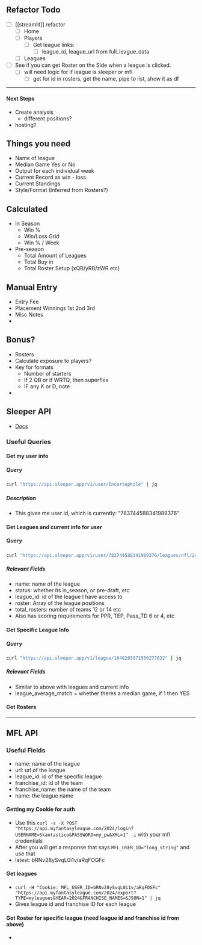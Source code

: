 
## Refactor Todo
- [ ] [[streamlit]] refactor
	- [ ] Home
	- [ ] Players
		- [ ] Get league links:
			- [ ] league_id, league_url from full_league_data
	- [ ] Leagues
- [ ] See if you can get Roster on the Side when a league is clicked.
	- [ ] will need logic for if league is sleeper or mfl
		- [ ] get for id in rosters, get the name, pipe to list, show it as df
---
#### Next Steps
- Create analysis
	- different positions?
- hosting? 

## Things you need
- Name of league
- Median Game Yes or No
- Output for each individual week
- Current Record as win - loss
- Current Standings
- Style/Format (Inferred from Rosters?)

## Calculated
- In Season
	- Win %
	- Win/Loss Grid
	- Win % / Week
- Pre-season
	- Total Amount of Leagues
	- Total Buy in
	- Total Roster Setup (xQB/yRB/zWR etc)


## Manual Entry
- Entry Fee
- Placement Winnings 1st 2nd 3rd 
- Misc Notes
- 

## Bonus?
- Rosters
- Calculate exposure to players?
- Key for formats
	- Number of starters
	- If 2 QB or if WRTQ, then superflex
	- IF any K or D, note
- 

## Sleeper API
- [Docs](https://docs.sleeper.com/)
### Useful Queries

#### Get my user info

##### Query
```bash
curl "https://api.sleeper.app/v1/user/Incertophile" | jq 
```

##### Description
- This gives me user id, which is currently: "783744588341989376"

#### Get Leagues and current info for user

##### Query
```bash
curl "https://api.sleeper.app/v1/user/783744588341989376/leagues/nfl/2024" | jq
```

##### Relevant Fields
- name: name of the league
- status: whether its in_season, or pre-draft, etc
- league_id: id of the league I have access to
- roster: Array of the league positions
- total_rosters: number of teams 12 or 14 etc
- Also has scoring requirements for PPR, TEP, Pass_TD 6 or 4, etc

#### Get Specific League Info

##### Query
```bash
curl "https://api.sleeper.app/v1/league/1048285971550277632" | jq
```

##### Relevant Fields
- Similar to above with leagues and current info
- league_average_match = whether theres a median game, if 1 then YES

#### Get Rosters




---

## MFL API
### Useful Fields
- name: name of the league
- url: url of the league
- league_id: id of the specific league
- franchise_id: id of the team
- franchise_name: the name of the team
- name: the league name

#### Getting my Cookie for auth
- Use this `curl -s -X POST "https://api.myfantasyleague.com/2024/login?USERNAME=Skantastico&PASSWORD=my_pw&XML=1" -i` with your mfl credentials
- After you will get a response that says `MFL_USER_ID="long_string"` and use that
- latest: bRNv28ySvqL0i1v/aRqFOGFc

#### Get leagues 
- `curl -H "Cookie: MFL_USER_ID=bRNv28ySvqL0i1v/aRqFOGFc" "https://api.myfantasyleague.com/2024/export?TYPE=myleagues&YEAR=2024&FRANCHISE_NAMES=&JSON=1" | jq`
- Gives league id and franchise ID for each league

#### Get Roster for specific league (need league id and franchise id from above)
- 